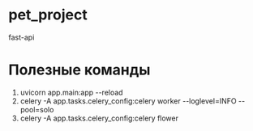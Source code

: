 # pet_project
fast-api

# Полезные команды
1. uvicorn app.main:app --reload 
2. celery -A app.tasks.celery_config:celery worker --loglevel=INFO --pool=solo
3. celery -A app.tasks.celery_config:celery flower